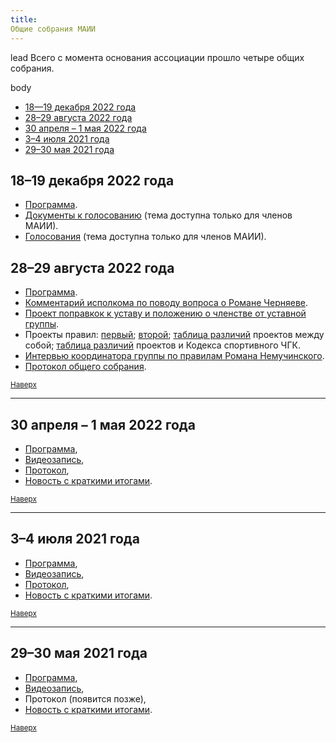 ```yaml
---
title:
Общие собрания МАИИ
---
```


lead
Всего с момента основания ассоциации прошло четыре общих собрания.

body

- [18—19 декабря 2022 года](#dec22) <a name="atop"></a>
- [28–29 августа 2022 года](#aug22)
- [30 апреля – 1 мая 2022 года](#aprmay22)
- [3–4 июля 2021 года](#jul21)
- [29–30 мая 2021 года](#may21)

## 18–19 декабря 2022 года <a name="dec22"></a>

- [Программа](https://www.maii.li/news/2022-12-14-programma-dekabrskogo-obshego-sobraniya/).
- [Документы к голосованию](https://forum.znatoki.site/c/obshhee-sobranie-18-12-2022/dokumenty/53) (тема доступна только для членов МАИИ).
- [Голосования](https://forum.znatoki.site/c/obshhee-sobranie-18-12-2022/golosovaniya/54) (тема доступна только для членов МАИИ).

## 28–29 августа 2022 года <a name="aug22"></a>

- [Программа](https://www.maii.li/news/2022-08-27-obshee-sobranie-28-avgusta:-samoe-glavnoe/).
- [Комментарий исполкома по поводу вопроса о Романе Черняеве](https://forum.znatoki.site/t/kommentarij-ispolkoma-k-golosovaniyu-o-priyome-v-maii-romana-chernyaeva/1876).
- [Проект поправкок к уставу и положению о членстве от уставной группы](https://docs.google.com/document/d/e/2PACX-1vT7tz79FVMzyG6qEv4Fmic01VS0jEqptpKKXyvwQaPQrAIy4a96uW8YKhkzA4lGbiPBTGiMynTdI-hO/pub).
- Проекты правил: [первый](https://docs.google.com/document/d/13f8st808S8GsqroR9qIbaXq29SpVrCz16jDNF_Sj-3o/edit); [второй](https://docs.google.com/document/d/1etMcQp3ZSooVpqvC-FUJSoq7noqtA8aVXFMq_YYjaSU/edit); [таблица различий](https://docs.google.com/spreadsheets/d/e/2PACX-1vT2hHo0LK4Qj1pjmxen6W-BLlHorbaBh-1jE2dSOmNtY-8xZajbWAfBNh3CBcG-qsSSGYB07RUvBID-/pubhtml) проектов между собой; [таблица различий](https://docs.google.com/spreadsheets/d/1J8XapDITU6b3uAUAayJ9Lu9lQB3nzx4rC6ZG1bMYGOw/edit#gid=0) проектов и Кодекса спортивного ЧГК.
- [Интервью координатора группы по правилам Романа Немучинского](https://teletype.in/@maii/rules-nemuchinskiy).
- [Протокол общего собрания](https://www.maii.li/docs/2022-08-30-protokol-obshego-sobraniya-maii-ot-28.08.2022/).

<small>[Наверх](#atop)</small>

--------

## 30 апреля – 1 мая 2022 года <a name="aprmay22"></a>

- [Программа](https://www.maii.li/news/2022-04-23-opublikovana-okonchatelnaya-programma-obshego-sobraniya-30-aprelya/),
- [Видеозапись](https://www.youtube.com/watch?v=Dy09_hwg36c),
- [Протокол](https://www.maii.li/docs/2022-05-02-protokol-obshego-sobraniya-maii-ot-30.04.2022/),
- [Новость с краткими итогами](https://www.maii.li/news/2022-05-03-itogi-obshego-sobraniya-30-aprelya/). 

<small>[Наверх](#atop)</small>

--------

## 3–4 июля 2021 года <a name="jul21"></a>

- [Программа](https://www.maii.li/news/2021-06-19-iyulskoe-obshee-sobranie:-povestka-i-sutochnoe-golosovanie/),
- [Видеозапись](https://www.youtube.com/watch?v=l8ms0YrplmM),
- [Протокол](https://www.maii.li/docs/2021-07-07-protokol-obshego-sobraniya-maii-ot-03.07.2021),
- [Новость с краткими итогами](https://www.maii.li/news/2021-07-08-itogi-obshego-sobraniya-i-dalnejshie-shagi/).

<small>[Наверх](#atop)</small>

--------

## 29–30 мая 2021 года <a name="may21"></a>

- [Программа](https://www.maii.li/news/2021-05-28-priglashenie-na-obshee-sobranie-maii/), 
- [Видеозапись](https://www.youtube.com/watch?v=RkRpLULURNo),
- Протокол (появится позже),
- [Новость с краткими итогами](https://www.maii.li/news/2021-06-01-itogi-sobraniya-i-dalnejshie-shagi/).

<small>[Наверх](#atop)</small>
